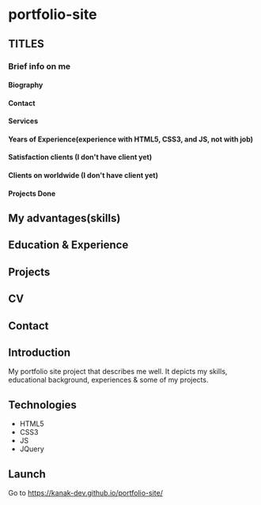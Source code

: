 # portfolio-site

## TITLES 
### Brief info on me
#### Biography
#### Contact
#### Services
#### Years of Experience(experience with HTML5, CSS3, and JS, not with job)
#### Satisfaction clients (I don't have client yet)
#### Clients on worldwide (I don't have client yet)
#### Projects Done

## My advantages(skills)
## Education & Experience
## Projects
## CV
## Contact

## Introduction
My portfolio site project that describes me well. It depicts my skills, educational background, experiences & some of my projects.

## Technologies
- HTML5
- CSS3
- JS
- JQuery

## Launch
Go to https://kanak-dev.github.io/portfolio-site/